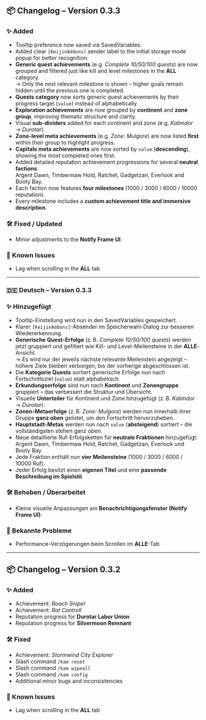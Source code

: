 ## 📦 Changelog – Version 0.3.3

### ✨ Added
- Tooltip preference now saved via SavedVariables.
- Added clear `[KeijinAddons]` sender label to the initial storage mode popup for better recognition.
- **Generic quest achievements** (e.g. *Complete 10/50/100 quests*) are now grouped and filtered just like kill and level milestones in the **ALL** category.  
  → Only the next relevant milestone is shown – higher goals remain hidden until the previous one is completed.
- **Quests category** now sorts generic quest achievements by their progress target (`value`) instead of alphabetically.
- **Exploration achievements** are now grouped by **continent** and **zone group**, improving thematic structure and clarity.
- Visual **sub-dividers** added for each continent and zone (e.g. *Kalimdor → Durotar*).
- **Zone-level meta achievements** (e.g. *Zone: Mulgore*) are now listed **first** within their group to highlight progress.
- **Capitals meta achievements** are now sorted by `value` (**descending**), showing the most completed ones first.
- Added detailed reputation achievement progressions for several **neutral factions**:  
  Argent Dawn, Timbermaw Hold, Ratchet, Gadgetzan, Everlook and Booty Bay.  
- Each faction now features **four milestones** (1000 / 3000 / 6000 / 10000 reputation).  
- Every milestone includes a **custom achievement title and immersive description**.

### 🛠 Fixed / Updated
- Minor adjustments to the **Notify Frame UI**.

### 🐞 Known Issues
- Lag when scrolling in the **ALL** tab

---

### 🇩🇪 Deutsch – Version 0.3.3

### ✨ Hinzugefügt
- Tooltip-Einstellung wird nun in den SavedVariables gespeichert.
- Klarer `[KeijinAddons]`-Absender im Speicherwahl-Dialog zur besseren Wiedererkennung.
- **Generische Quest-Erfolge** (z. B. *Complete 10/50/100 quests*) werden jetzt gruppiert und gefiltert wie Kill- und Level-Meilensteine in der **ALLE**-Ansicht.  
  → Es wird nur der jeweils nächste relevante Meilenstein angezeigt – höhere Ziele bleiben verborgen, bis der vorherige abgeschlossen ist.
- Die **Kategorie Quests** sortiert generische Erfolge nun nach Fortschrittsziel (`value`) statt alphabetisch.
- **Erkundungserfolge** sind nun nach **Kontinent** und **Zonengruppe** gruppiert – das verbessert die Struktur und Übersicht.
- Visuelle **Unterteiler** für Kontinent und Zone hinzugefügt (z. B. *Kalimdor → Durotar*).
- **Zonen-Metaerfolge** (z. B. *Zone: Mulgore*) werden nun innerhalb ihrer Gruppe **ganz oben** gelistet, um den Fortschritt hervorzuheben.
- **Hauptstadt-Metas** werden nun nach `value` (**absteigend**) sortiert – die vollständigsten stehen ganz oben.
- Neue detaillierte Ruf-Erfolgsketten für **neutrale Fraktionen** hinzugefügt:  
  Argent Dawn, Timbermaw Hold, Ratchet, Gadgetzan, Everlook und Booty Bay.  
- Jede Fraktion enthält nun **vier Meilensteine** (1000 / 3000 / 6000 / 10000 Ruf).  
- Jeder Erfolg besitzt einen **eigenen Titel** und eine **passende Beschreibung im Spielstil**.

### 🛠 Behoben / Überarbeitet
- Kleine visuelle Anpassungen am **Benachrichtigungsfenster (Notify Frame UI)**.

### 🐞 Bekannte Probleme
- Performance-Verzögerungen beim Scrollen im **ALLE**-Tab

---

## 📦 Changelog – Version 0.3.2

### ✨ Added
- Achievement: *Roach Sniper*
- Achievement: *Rat Controll*
- Reputation progress for **Durotar Labor Union**
- Reputation progress for **Silvermoon Remnant**

### 🛠 Fixed
- Achievement: *Stormwind City Explorer*
- Slash command `/kam reset`
- Slash command `/kam wipeall`
- Slash command `/kam config`
- Additional minor bugs and inconsistencies

### 🐞 Known Issues
- Lag when scrolling in the **ALL** tab
